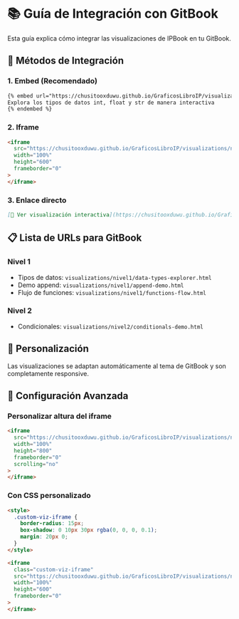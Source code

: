 # 📚 Guía de Integración con GitBook

Esta guía explica cómo integrar las visualizaciones de IPBook en tu GitBook.

## 🔗 Métodos de Integración

### 1. Embed (Recomendado)

```markdown
{% embed url="https://chusitooxduwu.github.io/GraficosLibroIP/visualizations/nivel1/data-types-explorer.html" %}
Explora los tipos de datos int, float y str de manera interactiva
{% endembed %}
```

### 2. Iframe

```html
<iframe
  src="https://chusitooxduwu.github.io/GraficosLibroIP/visualizations/nivel1/append-demo.html"
  width="100%"
  height="600"
  frameborder="0"
>
</iframe>
```

### 3. Enlace directo

```markdown
[🚀 Ver visualización interactiva](https://chusitooxduwu.github.io/GraficosLibroIP/visualizations/nivel1/functions-flow.html)
```

## 📋 Lista de URLs para GitBook

### Nivel 1

- Tipos de datos: `visualizations/nivel1/data-types-explorer.html`
- Demo append: `visualizations/nivel1/append-demo.html`
- Flujo de funciones: `visualizations/nivel1/functions-flow.html`

### Nivel 2

- Condicionales: `visualizations/nivel2/conditionals-demo.html`

## 🎨 Personalización

Las visualizaciones se adaptan automáticamente al tema de GitBook y son completamente responsive.

## 🔧 Configuración Avanzada

### Personalizar altura del iframe

```html
<iframe
  src="https://chusitooxduwu.github.io/GraficosLibroIP/visualizations/nivel1/data-types-explorer.html"
  width="100%"
  height="800"
  frameborder="0"
  scrolling="no"
>
</iframe>
```

### Con CSS personalizado

```html
<style>
  .custom-viz-iframe {
    border-radius: 15px;
    box-shadow: 0 10px 30px rgba(0, 0, 0, 0.1);
    margin: 20px 0;
  }
</style>

<iframe
  class="custom-viz-iframe"
  src="https://chusitooxduwu.github.io/GraficosLibroIP/visualizations/nivel1/append-demo.html"
  width="100%"
  height="600"
  frameborder="0"
>
</iframe>
```
